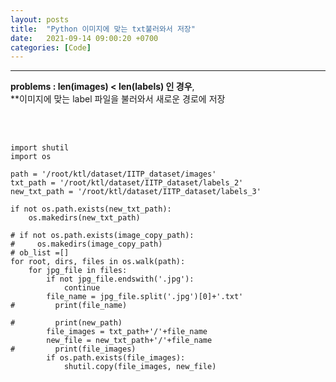 ```yaml
---
layout: posts
title:  "Python 이미지에 맞는 txt불러와서 저장"
date:   2021-09-14 09:00:20 +0700
categories: [Code]
---
```

<link rel = "stylesheet" href ="/static/css/bootstrap.min.css">

--------------------------

 **problems : len(images) < len(labels) 인 경우**, <br/>
**이미지에 맞는 label 파일을 불러와서 새로운 경로에 저장
<br/><br/><br/>
~~~

import shutil
import os

path = '/root/ktl/dataset/IITP_dataset/images'
txt_path = '/root/ktl/dataset/IITP_dataset/labels_2'
new_txt_path = '/root/ktl/dataset/IITP_dataset/labels_3'

if not os.path.exists(new_txt_path):
    os.makedirs(new_txt_path)

# if not os.path.exists(image_copy_path):
#     os.makedirs(image_copy_path)
# ob_list =[]
for root, dirs, files in os.walk(path):
    for jpg_file in files:
        if not jpg_file.endswith('.jpg'):
            continue
        file_name = jpg_file.split('.jpg')[0]+'.txt'
#         print(file_name)
        
#         print(new_path)
        file_images = txt_path+'/'+file_name 
        new_file = new_txt_path+'/'+file_name
#         print(file_images)
        if os.path.exists(file_images):
            shutil.copy(file_images, new_file)
~~~
